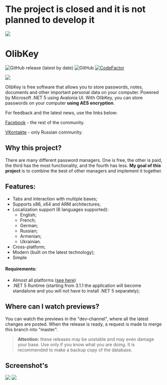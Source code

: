 # The project is closed and it is not planned to develop it
![](https://github.com/MagnificentEagle/OlibKey/blob/master/ForRepository/OlibKeyLogo.png)
# OlibKey
![GitHub release (latest by date)](https://img.shields.io/github/v/release/MagnificentEagle/OlibPasswordManager) ![GitHub](https://img.shields.io/github/license/MagnificentEagle/OlibPasswordManager) [![CodeFactor](https://www.codefactor.io/repository/github/magnificenteagle/olibkey/badge)](https://www.codefactor.io/repository/github/magnificenteagle/olibkey)

![](https://github.com/MagnificentEagle/OlibKey/blob/master/ForRepository/ScreenProgram.png)

OlibKey is free software that allows you to store passwords, notes, documents and other important personal data on your computer. Powered by Microsoft .NET 5 using  Avalonia UI. With OlibKey, you can store passwords on your computer **using AES encryption**.

For feedback and the latest news, use the links below:

[Facebook](https://www.facebook.com/olibpasswordmanager/?ref=aymt_homepage_panel&eid=ARAA4Mn8v3ZSafKTICcoEgyj6FJ8K-uk8ZuGpGJKJFaayB8eXGf4IHUWrmIMkLhctf9m2oBQFtj7_vKm) - the rest of the community.

[VKontakte](https://www.facebook.com/olibpasswordmanager/?ref=aymt_homepage_panel&eid=ARAA4Mn8v3ZSafKTICcoEgyj6FJ8K-uk8ZuGpGJKJFaayB8eXGf4IHUWrmIMkLhctf9m2oBQFtj7_vKm) - only Russian community.

## Why this project?
There are many different password managers. One is free, the other is paid, the third has the most functionality, and the fourth has less. **My goal of this project** is to combine the best of other managers and implement it together.

## Features:
* Tabs and interaction with multiple bases;
* Supports x86, x64 and ARM architectures;
* Localization support (6 languages supported):
   * English;
   * French;
   * German;
   * Russian;
   * Armenian;
   * Ukrainian.
* Cross-platform;
* Modern (built on the latest technology);
* Simple

#### Requirements:
* Almost all platforms ([see here](https://github.com/dotnet/core/blob/master/release-notes/5.0/5.0-supported-os.md))
* .NET 5 Runtime (starting from 3.1.1 the application will become standalone and you will not have to install .NET 5 separately);

## Where can I watch previews?
You can watch the previews in the "dev-channel", where all the latest changes are posted. When the release is ready, a request is made to merge this branch into "master".
> **Attention:** these releases may be unstable and may even damage your base. Use only if you know what you are doing. It is recommended to make a backup copy of the database.

## Screenshot's
![](https://github.com/MagnificentEagle/OlibKey/blob/master/ForRepository/screenshot1.png)
![](https://github.com/MagnificentEagle/OlibKey/blob/master/ForRepository/screenshot2.png)

